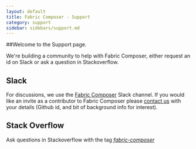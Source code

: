 ```yaml
---
layout: default
title: Fabric Composer - Support
category: support
sidebar: sidebars/support.md
---
```


##Welcome to the Support page.

We're building a community to help with Fabric Composer, either request an id on Slack or ask a question in Stackoverflow.

## Slack

For discussions, we use the [Fabric Composer](https://fabric-composer.slack.com/) Slack channel.
If you would like an invite as a contributor to Fabric Composer please <a href="mailto:info@fabric-composer.org?Subject=Fabric-Composer%20Slack%20Access">contact us</a> with your details (Github id, and bit of background info for interest).

## Stack Overflow

Ask questions in Stackoverflow with the tag [*fabric-composer*](http://stackoverflow.com/questions/tagged/fabric-composer)
